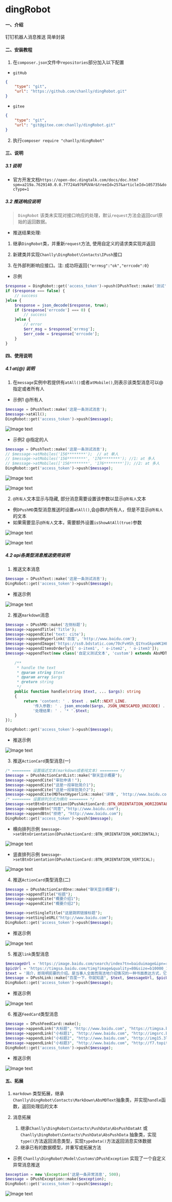 # dingRobot

#### 一、介绍

钉钉机器人消息推送 简单封装

#### 二、安装教程

1. 在`composer.json`文件中`repositories`部分加入以下配置

* `gitHub`

```json
{
    "type": "git",
    "url": "https://github.com/chanlly/dingRobot.git"
}
```

* `gitee`

```json
{
    "type": "git",
    "url": "git@gitee.com:chanlly/dingRobot.git"
}
```

2. 执行`composer require "chanlly/dingRobot"`

#### 三、说明

##### 3.1 说明

* 官方开发文档`https://open-doc.dingtalk.com/docs/doc.htm?spm=a219a.7629140.0.0.7f724a976PUVAr&treeId=257&articleId=105735&docType=1`

##### 3.2 推送响应说明

> `DingRobot` 该类未实现对接口响应的处理，默认`request`方法会返回curl原始的返回数据。

* 推送结果处理:

1. 继承`DingRobot`类，并重新`request`方法, 使用自定义的请求类实现并返回 

2. 新建类并实现`Chanlly\DingRobot\Contacts\IPush`接口

3. 在外部判断响应接口。注: 成功将返回`{"errmsg":"ok","errcode":0}`

* 示例

```php
$response = DingRobot::get('access_token')->push(DPushText::make('测试'));
if ($response === false) {
    // success
}else {
    $response = json_decode($response, true);
    if ($response['errcode'] === 0) {
        // success
    }else {
        // error
        $err_msg = $response['errmsg'];
        $err_code = $response['errcode'];
    }
}

```


#### 四、使用说明

##### 4.1 at(@) 说明

1. 在`message`实例中若提供有`atAll()`或者`atMobile()`,则表示该类型消息可以@指定或者所有人

* 示例1 @所有人

```php
$message = DPushText::make('这是一条测试消息');
$message->atAll();
DingRobot::get('access_token')->push($message);
```

![Image text](https://raw.githubusercontent.com/chanlly/dingRobot/master/resource/image/robot_at_all.png)

* 示例2 @指定的人

```php
$message = DPushText::make('这是一条测试消息');
// $message->atMobiles('156********');  // at 单人
// $message->atMobiles('156********', '176********'); //1: at 多人
// $message->atMobiles(['156********', '176********']); //2: at 多人
DingRobot::get('access_token')->push($message);
```

![Image text](https://raw.githubusercontent.com/chanlly/dingRobot/master/resource/image/robot_at_mobile.png)

![Image text](https://raw.githubusercontent.com/chanlly/dingRobot/master/resource/image/robot_at_mobile_more.png)

2. `@所有人`文本显示与隐藏, 部分消息需要设置该参数以显示`@所有人`文本

* 例`DPushMD`类型消息推送时设置`atAll()`,会@群内所有人，但是不显示`@所有人`的文本
* 如果需要显示`@所有人`文本，需要额外设置`isShowAtAll(true)`参数

![Image text](https://raw.githubusercontent.com/chanlly/dingRobot/master/resource/image/robot_md_at_all.png)

![Image text](https://raw.githubusercontent.com/chanlly/dingRobot/master/resource/image/robot_md_at_mobile.png)

##### 4.2 api各类型消息推送使用说明

1. 推送文本消息

```php
$message = DPushText::make('这是一条测试消息');
DingRobot::get('access_token')->push($message);
```
* 推送示例

![Image text](https://raw.githubusercontent.com/chanlly/dingRobot/master/resource/image/robot_text_message.png)

2. 推送`markdown`消息

```php
$message = DPushMD::make('左侧标题');
$message->appendTitle('Title');
$message->appendCite('text: cite');
$message->appendHyperlink('百度', 'http://www.baidu.com');
$message->appendImage('https://ss0.bdstatic.com/70cFvHSh_Q1YnxGkpoWK1HF6hhy/it/u=22102217,2573612035&fm=27&gp=0.jpg');
$message->appendItemsOrderly([' o-item1', ' o-item2', ' o-item3']);
$message->appendText(new class('自定义测试文本', 'custom') extends AbsMDText {
    
    /**
     * handle the text
     * @param string $text
     * @param array $args
     * @return string
     */
    public function handle(string $text, ... $args): string
    {
        return 'content: ' . $text . self::NEXT_LINE.
            '传入参数: ' . json_encode($args, JSON_UNESCAPED_UNICODE) . self::NEXT_LINE .
            '处理结果: ' . '* '.$text;
    }
});

DingRobot::get('access_token')->push($message);

```
* 推送示例

![Image text](https://github.com/chanlly/dingRobot/raw/master/resource/image/robot_md_message.png)


3. 推送`ActionCard`类型消息(一)

```php
/* ======== 设置描述文本(markdown或者纯文本) ======== */
$message = DPushActionCardList::make("聊天显示概要");
$message->appendCite("审批申请！");
$message->appendCite("这是一段审批简介1");
$message->appendCite("这是一段审批简介2");
$message->appendCite(MDTextHyperlink::make('详情', 'http://www.baidu.com'));
/* ======== 设置排列方式为横向 ======== */
$message->setBtnOrientation(DPushActionCard::BTN_ORIENTATION_HORIZONTAL);
$message->appendBtn("同意","http://www.baidu.com");
$message->appendBtn("拒绝", "http://www.baidu.com");
DingRobot::get('access_token')->push($message);
```

* 横向排列示例 `$message->setBtnOrientation(DPushActionCard::BTN_ORIENTATION_HORIZONTAL);`

![Image text](https://github.com/chanlly/dingRobot/raw/master/resource/image/robot_btn_list_horizontal.png)

* 竖直排列示例 `$message->setBtnOrientation(DPushActionCard::BTN_ORIENTATION_VERTICAL);`

![Image text](https://github.com/chanlly/dingRobot/raw/master/resource/image/robot_btn_list_vertical.png)

4. 推送`ActionCard`类型消息(二)

```php
$message = DPushActionCardOne::make("聊天显示概要");
$message->appendTitle("标题");
$message->appendCite("概要介绍1");
$message->appendCite("概要介绍2");

$message->setSingleTitle("这是跳转链接标题");
$message->setSingleURL("http://www.baidu.com");
DingRobot::get('access_token')->push($message);
```

* 推送示例

![Image text](https://github.com/chanlly/dingRobot/raw/master/resource/image/robot_action_card.png)

5. 推送`link`类型消息

```php
$messageUrl = 'https://image.baidu.com/search/index?tn=baiduimage&ipn=r&ct=201326592&cl=2&lm=-1&st=-1&fm=result&fr=&sf=1&fmq=1548921909883_R&pv=&ic=&nc=1&z=&hd=&latest=&copyright=&se=1&showtab=0&fb=0&width=&height=&face=0&istype=2&ie=utf-8&hs=2&word=%E7%8B%82%E4%B8%89';
$picUrl = 'https://timgsa.baidu.com/timg?image&quality=80&size=b10000_10000&sec=1548922085&di=4f7f0aa0f29792e6c5d38cc1fe29e994&src=http://b-ssl.duitang.com/uploads/item/201607/29/20160729212858_FyiLZ.jpeg';
$text = '简介，即简明扼要的介绍。是当事人全面而简洁地介绍情况的一种书面表达方式，它是应用写作学研究的一种日常应用文体。';
$message = DPushLink::make("百度一下，你就知道", $text, $messageUrl, $picUrl);
DingRobot::get('access_token')->push($message);
```

* 推送示例

![Image text](https://github.com/chanlly/dingRobot/raw/master/resource/image/robot_link.png)


6. 推送`FeedCard`类型消息

```php
$message = DPushFeedCard::make();
$message->appendLink("大标题", "http://www.baidu.com", "https://timgsa.baidu.com/timg?image&quality=80&size=b9999_10000&sec=1548932526783&di=3d8345d0e2657a52310575f6a2ad47ed&imgtype=0&src=http%3A%2F%2Fs7.sinaimg.cn%2Fmw690%2F006886pozy74XL8aocu76%26690");
$message->appendLink("小标题1", "http://www.baidu.com", "http://imgsrc.baidu.com/imgad/pic/item/34fae6cd7b899e51fab3e9c048a7d933c8950d21.jpg");
$message->appendLink("小标题2", "http://www.baidu.com", "http://img15.3lian.com/2015/a1/14/d/23.jpg");
$message->appendLink("小标题3", "http://www.baidu.com", "http://f7.topitme.com/7/91/0f/11321340208bd0f917o.jpg");
DingRobot::get('access_token')->push($message);
```

* 推送示例

![Image text](https://github.com/chanlly/dingRobot/raw/master/resource/image/robot_feed_card.png)


#### 五、拓展

1. `markdown` 类型拓展，继承`Chanlly\DingRobot\Contacts\MarkDown\AbsMDText`抽象类，并实现`handle`函数，返回处理后的文本

2. 消息拓展
    1. 继承`Chanlly\DingRobot\Contacts\PushData\AbsPushDataAt` 或 `Chanlly\DingRobot\Contacts\PushData\AbsPushData` 抽象类，实现`type()`方法返回消息类型，实现`typeData()`方法返回消息实体数据
    2. 继承已有的数据模型，并重写或拓展方法
    
* 示例 `Chanlly\DingRobot\Model\Customs\DPushException` 实现了一个自定义异常消息推送

```php
$exception = new \Exception('这是一条异常消息', 500);
$message = DPushException::make($exception);
DingRobot::get('access_token')->push($message);
```
![Image text](https://github.com/chanlly/dingRobot/raw/master/resource/image/robot_custom_message.png)
